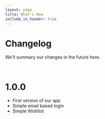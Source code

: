 ```yaml
---
layout: page
title: What's New
include_in_header: true
---
```


# Changelog
We'll summary our changes in the future here.

<br>

# 1.0.0
* First version of our app
* Simple email based login
* Simple Wishlist